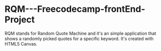 # RQM---Freecodecamp-frontEnd-Project
RQM stands for Random Quote Machine and it's an simple application that shows a randomly picked quotes for a specific keyword.
It's created with HTML5 Canvas.

